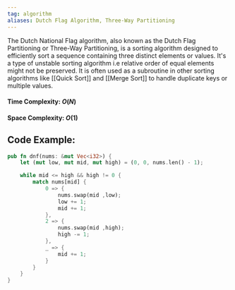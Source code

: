 ```yaml
---
tag: algorithm
aliases: Dutch Flag Algorithm, Three-Way Partitioning
---
```

The Dutch National Flag algorithm, also known as the Dutch Flag Partitioning or Three-Way Partitioning, is a sorting algorithm designed to efficiently sort a sequence containing three distinct elements or values. It's a type of unstable sorting algorithm i.e relative order of equal elements might not be preserved. It is often used as a subroutine in other sorting algorithms like [[Quick Sort]] and [[Merge Sort]] to handle duplicate keys or multiple values.

#### Time Complexity: $O(N)$

#### Space Complexity: $O(1)$

## Code Example:
```rust
pub fn dnf(nums: &mut Vec<i32>) {
    let (mut low, mut mid, mut high) = (0, 0, nums.len() - 1);

    while mid <= high && high != 0 {
        match nums[mid] {
            0 => {
                nums.swap(mid ,low);
                low += 1;
                mid += 1;
            },
            2 => {
                nums.swap(mid ,high);
                high -= 1;
            },
            _ => {
                mid += 1;
            }
        }
    }
}
```
